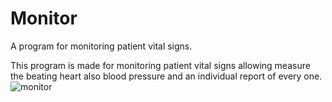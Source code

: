 # Monitor
A program for monitoring patient vital signs.

This program is made for monitoring patient vital signs allowing measure the beating heart also blood pressure and an individual report of every one.
![monitor](https://github.com/gitreis/monitor/assets/54642754/969425b3-c4a3-41e2-a948-a99a73b025f1)
